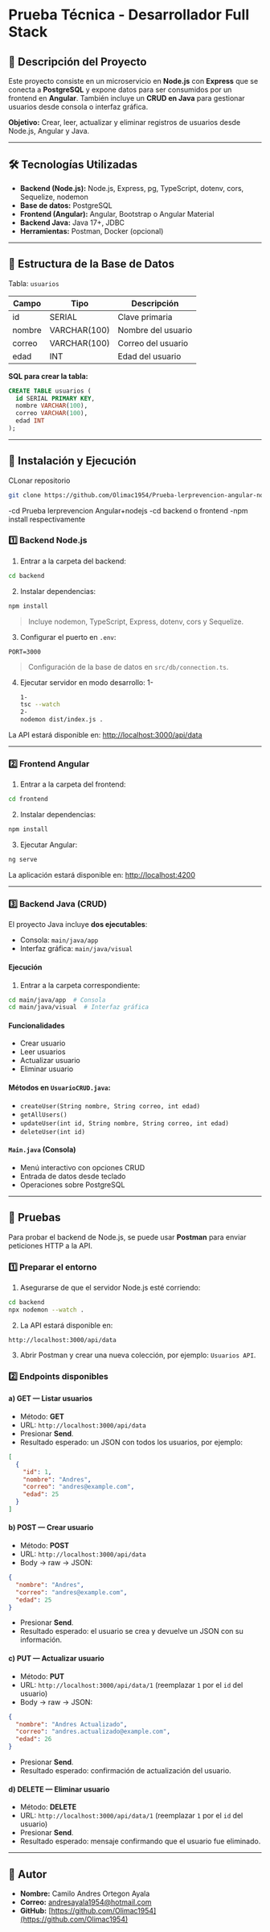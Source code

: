 # Prueba Técnica - Desarrollador Full Stack

## 🌟 Descripción del Proyecto

Este proyecto consiste en un microservicio en **Node.js** con **Express** que se conecta a **PostgreSQL** y expone datos para ser consumidos por un frontend en **Angular**.
También incluye un **CRUD en Java** para gestionar usuarios desde consola o interfaz gráfica.

**Objetivo:** Crear, leer, actualizar y eliminar registros de usuarios desde Node.js, Angular y Java.

---

## 🛠 Tecnologías Utilizadas

* **Backend (Node.js):** Node.js, Express, pg, TypeScript, dotenv, cors, Sequelize, nodemon
* **Base de datos:** PostgreSQL
* **Frontend (Angular):** Angular, Bootstrap o Angular Material
* **Backend Java:** Java 17+, JDBC
* **Herramientas:** Postman, Docker (opcional)

---

## 📂 Estructura de la Base de Datos

Tabla: `usuarios`

| Campo  | Tipo         | Descripción        |
| ------ | ------------ | ------------------ |
| id     | SERIAL       | Clave primaria     |
| nombre | VARCHAR(100) | Nombre del usuario |
| correo | VARCHAR(100) | Correo del usuario |
| edad   | INT          | Edad del usuario   |

**SQL para crear la tabla:**

```sql
CREATE TABLE usuarios (
  id SERIAL PRIMARY KEY,
  nombre VARCHAR(100),
  correo VARCHAR(100),
  edad INT
);
```

---

## 🚀 Instalación y Ejecución
CLonar repositorio 
```bash
git clone https://github.com/Olimac1954/Prueba-lerprevencion-angular-node.js-java-.git
```
-cd Prueba lerprevencion Angular+nodejs
-cd backend o frontend
-npm install respectivamente

### 1️⃣ Backend Node.js

1. Entrar a la carpeta del backend:

```bash
cd backend
```

2. Instalar dependencias:

```bash
npm install
```

> Incluye nodemon, TypeScript, Express, dotenv, cors y Sequelize.

3. Configurar el puerto en `.env`:

```env
PORT=3000
```

> Configuración de la base de datos en `src/db/connection.ts`.

4. Ejecutar servidor en modo desarrollo:
  1- 
    ```bash
    1-
    tsc --watch
    2-
    nodemon dist/index.js .
    ```

La API estará disponible en: [http://localhost:3000/api/data](http://localhost:3000/api/usuarios)

---

### 2️⃣ Frontend Angular

1. Entrar a la carpeta del frontend:

```bash
cd frontend
```

2. Instalar dependencias:

```bash
npm install
```

3. Ejecutar Angular:

```bash
ng serve
```

La aplicación estará disponible en: [http://localhost:4200](http://localhost:4200)

---

### 3️⃣ Backend Java (CRUD)

El proyecto Java incluye **dos ejecutables**:

* Consola: `main/java/app`
* Interfaz gráfica: `main/java/visual`

#### Ejecución

1. Entrar a la carpeta correspondiente:

```bash
cd main/java/app  # Consola
cd main/java/visual  # Interfaz gráfica
```

#### Funcionalidades

* Crear usuario
* Leer usuarios
* Actualizar usuario
* Eliminar usuario

#### Métodos en `UsuarioCRUD.java`:

* `createUser(String nombre, String correo, int edad)`
* `getAllUsers()`
* `updateUser(int id, String nombre, String correo, int edad)`
* `deleteUser(int id)`

#### `Main.java` (Consola)

* Menú interactivo con opciones CRUD
* Entrada de datos desde teclado
* Operaciones sobre PostgreSQL

---

## 🧪 Pruebas

Para probar el backend de Node.js, se puede usar **Postman** para enviar peticiones HTTP a la API.

### 1️⃣ Preparar el entorno

1. Asegurarse de que el servidor Node.js esté corriendo:

```bash
cd backend
npx nodemon --watch .
```

2. La API estará disponible en:

```
http://localhost:3000/api/data
```

3. Abrir Postman y crear una nueva colección, por ejemplo: `Usuarios API`.

### 2️⃣ Endpoints disponibles

#### a) GET — Listar usuarios

* Método: **GET**
* URL: `http://localhost:3000/api/data`
* Presionar **Send**.
* Resultado esperado: un JSON con todos los usuarios, por ejemplo:

```json
[
  {
    "id": 1,
    "nombre": "Andres",
    "correo": "andres@example.com",
    "edad": 25
  }
]
```

#### b) POST — Crear usuario

* Método: **POST**
* URL: `http://localhost:3000/api/data`
* Body → raw → JSON:

```json
{
  "nombre": "Andres",
  "correo": "andres@example.com",
  "edad": 25
}
```

* Presionar **Send**.
* Resultado esperado: el usuario se crea y devuelve un JSON con su información.

#### c) PUT — Actualizar usuario

* Método: **PUT**
* URL: `http://localhost:3000/api/data/1` (reemplazar `1` por el `id` del usuario)
* Body → raw → JSON:

```json
{
  "nombre": "Andres Actualizado",
  "correo": "andres.actualizado@example.com",
  "edad": 26
}
```

* Presionar **Send**.
* Resultado esperado: confirmación de actualización del usuario.

#### d) DELETE — Eliminar usuario

* Método: **DELETE**
* URL: `http://localhost:3000/api/data/1` (reemplazar `1` por el `id` del usuario)
* Presionar **Send**.
* Resultado esperado: mensaje confirmando que el usuario fue eliminado.

---

## 👤 Autor

* **Nombre:** Camilo Andres Ortegon Ayala
* **Correo:** [andresayala1954@hotmail.com](mailto:andresayala1954@hotmail.com)
* **GitHub:** [https://github.com/Olimac1954](https://github.com/Olimac1954)
